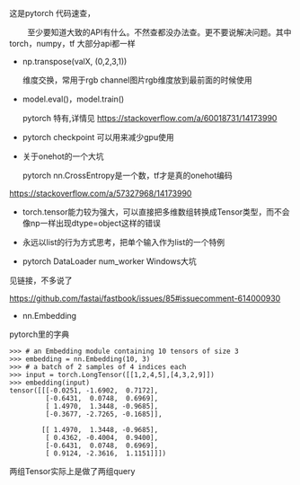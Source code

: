这是pytorch 代码速查，

　　
至少要知道大致的API有什么。不然查都没办法查。更不要说解决问题。其中torch，numpy，tf 大部分api都一样

- np.transpose(valX, (0,2,3,1))

    维度交换，常用于rgb channel图片rgb维度放到最前面的时候使用

- model.eval()，model.train()

    pytorch 特有,详情见
https://stackoverflow.com/a/60018731/14173990    

- pytorch checkpoint 可以用来减少gpu使用

- 关于onehot的一个大坑
    
    pytorch nn.CrossEntropy是一个数，tf才是真的onehot编码

https://stackoverflow.com/a/57327968/14173990

- torch.tensor能力较为强大，可以直接把多维数组转换成Tensor类型，而不会像np一样出现dtype=object这样的错误

- 永远以list的行为方式思考，把单个输入作为list的一个特例

- pytorch DataLoader num_worker Windows大坑

见链接，不多说了

https://github.com/fastai/fastbook/issues/85#issuecomment-614000930

- nn.Embedding

pytorch里的字典

```
>>> # an Embedding module containing 10 tensors of size 3
>>> embedding = nn.Embedding(10, 3)
>>> # a batch of 2 samples of 4 indices each
>>> input = torch.LongTensor([[1,2,4,5],[4,3,2,9]])
>>> embedding(input)
tensor([[[-0.0251, -1.6902,  0.7172],
         [-0.6431,  0.0748,  0.6969],
         [ 1.4970,  1.3448, -0.9685],
         [-0.3677, -2.7265, -0.1685]],

        [[ 1.4970,  1.3448, -0.9685],
         [ 0.4362, -0.4004,  0.9400],
         [-0.6431,  0.0748,  0.6969],
         [ 0.9124, -2.3616,  1.1151]]])
```

两组Tensor实际上是做了两组query























































